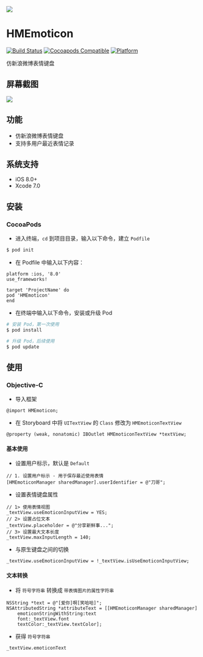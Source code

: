 ![](http://www.itheima.com/uploads/2015/08/198x57.png)

# HMEmoticon
[![Build Status](https://travis-ci.org/itheima-developer/HMEmoticon.svg?branch=master)](https://travis-ci.org/itheima-developer/HMEmoticon)
[![Cocoapods Compatible](https://img.shields.io/cocoapods/v/HMEmoticon.svg)](https://img.shields.io/cocoapods/v/HMEmoticon.svg)
[![Platform](https://img.shields.io/cocoapods/p/HMEmoticon.svg?style=flat)](http://cocoadocs.org/docsets/HMEmoticon)

仿新浪微博表情键盘

## 屏幕截图

![](https://github.com/itheima-developer/HMEmoticon/blob/master/screenshots/screenshots01.gif?raw=true">)

## 功能

* 仿新浪微博表情键盘
* 支持多用户最近表情记录

## 系统支持

* iOS 8.0+
* Xcode 7.0

## 安装 

### CocoaPods

* 进入终端，`cd` 到项目目录，输入以下命令，建立 `Podfile`

```bash
$ pod init
```

* 在 Podfile 中输入以下内容：

```
platform :ios, '8.0'
use_frameworks!

target 'ProjectName' do
pod 'HMEmoticon'
end
```

* 在终端中输入以下命令，安装或升级 Pod

```bash
# 安装 Pod，第一次使用
$ pod install

# 升级 Pod，后续使用
$ pod update
```

## 使用

### Objective-C

* 导入框架

```objc
@import HMEmoticon;
```

* 在 Storyboard 中将 `UITextView` 的 `Class` 修改为 `HMEmoticonTextView`

```objc
@property (weak, nonatomic) IBOutlet HMEmoticonTextView *textView;
```

#### 基本使用

* 设置用户标示，默认是 `Default`

```objc
// 1. 设置用户标示 - 用于保存最近使用表情
[HMEmoticonManager sharedManager].userIdentifier = @"刀哥";
```

* 设置表情键盘属性

```objc
// 1> 使用表情视图
_textView.useEmoticonInputView = YES;
// 2> 设置占位文本
_textView.placeholder = @"分享新鲜事...";
// 3> 设置最大文本长度
_textView.maxInputLength = 140;
```

* 与原生键盘之间的切换

```objc
_textView.useEmoticonInputView = !_textView.isUseEmoticonInputView;
```

#### 文本转换

* 将 `符号字符串` 转换成 `带表情图片的属性字符串`

```objc
NSString *text = @"[爱你]啊[笑哈哈]";
NSAttributedString *attributeText = [[HMEmoticonManager sharedManager]
    emoticonStringWithString:text
    font:_textView.font
    textColor:_textView.textColor];
```

* 获得 `符号字符串`

```objc
_textView.emoticonText
```
